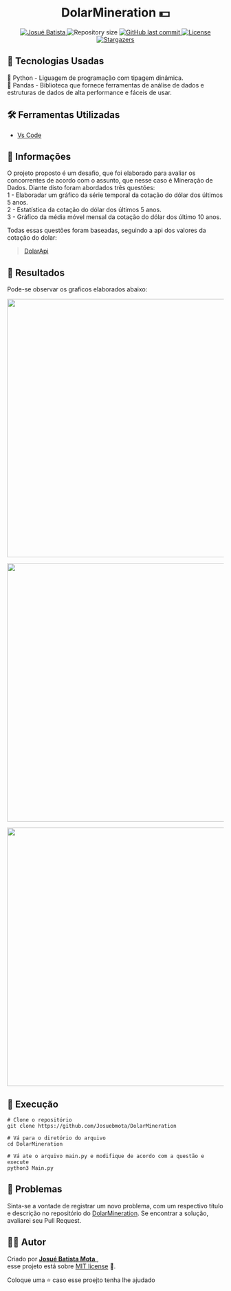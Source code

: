  <h1 align="center">
 <strong>DolarMineration 💵 </strong>
</h1>
 
 
<p align="center">
   <a href="https://www.linkedin.com/in/josu%C3%A9-batista-694bba135/">
      <img alt="Josué Batista" src="https://img.shields.io/badge/-JosuéBatista-669900?style=flat&logo=Linkedin&logoColor=white" />
   </a>
  <img alt="Repository size" src="https://img.shields.io/github/repo-size/Josuebmota/DolarMineration?color=669900">
  <a href="https://github.com/Josuebmota/DolarMineration/commits/master">
    <img alt="GitHub last commit" src="https://img.shields.io/github/last-commit/Josuebmota/DolarMineration?color=669900">
  </a> 
  <a href="https://github.com/Josuebmota/DolarMineration/blob/master/LICENSE"><img alt="License" src="https://img.shields.io/badge/license-MIT-669900">
  </a>
  <a href="https://github.com/Josuebmota/DolarMineration/stargazers"><img alt="Stargazers" src="https://img.shields.io/github/stars/Josuebmota/DolarMineration?color=669900&logo=github">
  </a>
</p>


## 📌 Tecnologias Usadas
🐍 Python - Liguagem de programação com tipagem dinâmica. </br>
🐼 Pandas - Biblioteca que fornece ferramentas de análise de dados e estruturas de dados de alta performance e fáceis de usar.</br>


## 🛠️ Ferramentas Utilizadas
- [Vs Code](https://code.visualstudio.com/)

## 📕 Informações
O projeto proposto é um desafio, que foi elaborado para avaliar os concorrentes de acordo com o assunto, que nesse caso é Mineração de Dados. Diante disto foram abordados três questões: </br>
1 - Elaboradar um gráfico da série temporal da cotação do dólar dos últimos 5 anos. </br>
2 - Estatística da cotação do dólar dos últimos 5 anos.  </br>
3 - Gráfico da média móvel mensal da cotação do dólar dos último 10 anos.  </br>

Todas essas questões foram baseadas, seguindo a api dos valores da cotação do dolar:
> [DolarApi](https://api.bcb.gov.br/dados/serie/bcdata.sgs.1/dados?formato=json)

## 🥏 Resultados
Pode-se observar os graficos elaborados abaixo:

<p align="center">
  <img src="https://user-images.githubusercontent.com/34459397/60375455-b1210a00-99df-11e9-97b6-66fb30cf46d7.png" width=600>
</p>

<p align="center">
  <img src="https://user-images.githubusercontent.com/34459397/60375467-bed68f80-99df-11e9-88ae-fc893f9a0c81.png" width=600>
</p>

<p align="center">
  <img src="https://user-images.githubusercontent.com/34459397/60375479-d1e95f80-99df-11e9-9ca5-0dd93f14a3c3.png" width=600>
</p>

## 🚀 Execução
```
# Clone o repositório
git clone https://github.com/Josuebmota/DolarMineration

# Vá para o diretório do arquivo
cd DolarMineration

# Vá ate o arquivo main.py e modifique de acordo com a questão e execute
python3 Main.py

```

## 🐛 Problemas

Sinta-se a vontade de registrar um novo problema, com um respectivo título e descrição no repositório do [DolarMineration](https://github.com/Josuebmota/DolarMineration/issues). Se encontrar a solução, avaliarei seu Pull Request.

## 👨‍💻 [](<[https://github.com/Josuebmota/DolarMineration.git](https://github.com/Josuebmota/DolarMineration.git)#autor>)Autor

Criado por [**Josué Batista Mota** ](https://github.com/Josuebmota), <br>esse projeto está sobre [MIT license](./LICENSE) 📃.

Coloque uma ⭐️ caso esse proejto tenha lhe ajudado
